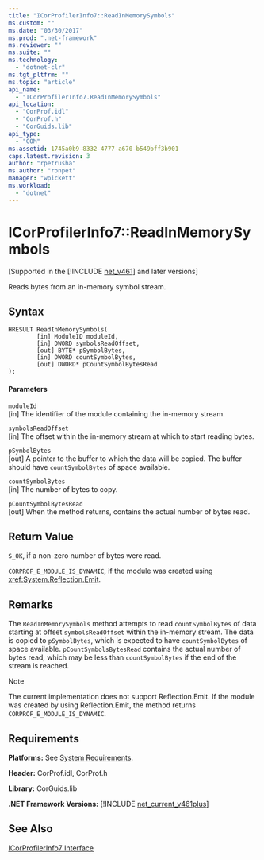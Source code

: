 ```yaml
---
title: "ICorProfilerInfo7::ReadInMemorySymbols"
ms.custom: ""
ms.date: "03/30/2017"
ms.prod: ".net-framework"
ms.reviewer: ""
ms.suite: ""
ms.technology: 
  - "dotnet-clr"
ms.tgt_pltfrm: ""
ms.topic: "article"
api_name: 
  - "ICorProfilerInfo7.ReadInMemorySymbols"
api_location: 
  - "CorProf.idl"
  - "CorProf.h"
  - "CorGuids.lib"
api_type: 
  - "COM"
ms.assetid: 1745a0b9-8332-4777-a670-b549bff3b901
caps.latest.revision: 3
author: "rpetrusha"
ms.author: "ronpet"
manager: "wpickett"
ms.workload: 
  - "dotnet"
---
```

# ICorProfilerInfo7::ReadInMemorySymbols
[Supported in the [!INCLUDE [net_v461](../../../../includes/net-v461-md.md)] and later versions]  
  
 Reads bytes from an in-memory symbol stream.  
  
## Syntax  
  
```  
HRESULT ReadInMemorySymbols(  
        [in] ModuleID moduleId,  
        [in] DWORD symbolsReadOffset,  
        [out] BYTE* pSymbolBytes,  
        [in] DWORD countSymbolBytes,  
        [out] DWORD* pCountSymbolBytesRead  
);  
```  
  
#### Parameters  
 `moduleId`  
 [in] The identifier of the module containing the in-memory stream.  
  
 `symbolsReadOffset`  
 [in] The offset within the in-memory stream at which to start reading bytes.  
  
 `pSymbolBytes`  
 [out] A pointer to the buffer to which the data will be copied. The buffer should have `countSymbolBytes` of space available.  
  
 `countSymbolBytes`  
 [in] The number of bytes to copy.  
  
 `pCountSymbolBytesRead`  
 [out] When the method returns, contains the actual number of bytes read.  
  
## Return Value  
 `S_OK`, if a non-zero number of bytes were read.  
  
 `CORPROF_E_MODULE_IS_DYNAMIC`, if the module was created using <xref:System.Reflection.Emit>.  
  
## Remarks  
 The `ReadInMemorySymbols` method attempts to read `countSymbolBytes` of data starting at offset      `symbolsReadOffset` within the in-memory stream. The data is copied to `pSymbolBytes`, which is expected to have `countSymbolBytes` of space available.     `pCountSymbolsBytesRead` contains the actual number of bytes read, which may be less than `countSymbolBytes` if the end of the stream is reached.  
  
> [!NOTE]
>  The current implementation does not support Reflection.Emit. If the module was created by using Reflection.Emit, the method returns `CORPROF_E_MODULE_IS_DYNAMIC`.  
  
## Requirements  
 **Platforms:** See [System Requirements](../../../../docs/framework/get-started/system-requirements.md).  
  
 **Header:** CorProf.idl, CorProf.h  
  
 **Library:** CorGuids.lib  
  
 **.NET Framework Versions:** [!INCLUDE [net_current_v461plus](../../../../includes/net-current-v461plus-md.md)]  
  
## See Also  
 [ICorProfilerInfo7 Interface](../../../../docs/framework/unmanaged-api/profiling/icorprofilerinfo7-interface.md)
